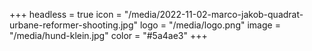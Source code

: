 +++
headless = true
icon = "/media/2022-11-02-marco-jakob-quadrat-urbane-reformer-shooting.jpg"
logo = "/media/logo.png"
image = "/media/hund-klein.jpg"
color = "#5a4ae3"
+++
